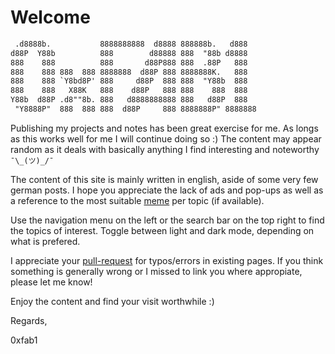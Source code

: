 # Welcome

``` txt
 .d8888b.           8888888888  d8888 888888b.   d888   
d88P  Y88b          888        d88888 888  "88b d8888   
888    888          888       d88P888 888  .88P   888   
888    888 888  888 8888888  d88P 888 8888888K.   888   
888    888 `Y8bd8P' 888     d88P  888 888  "Y88b  888   
888    888   X88K   888    d88P   888 888    888  888   
Y88b  d88P .d8""8b. 888   d8888888888 888   d88P  888   
 "Y8888P"  888  888 888  d88P     888 8888888P" 8888888 
```

Publishing my projects and notes has been great exercise for me. As longs as this works well for me I will continue doing so :) The content may appear random as it deals with basically anything I find interesting and noteworthy ```¯\_(ツ)_/¯```

The content of this site is mainly written in english, aside of some very few german posts. I hope you appreciate the lack of ads and pop-ups as well as a reference to the most suitable [meme](https://en.wikipedia.org/wiki/Internet_meme) per topic (if available).

Use the navigation menu on the left or the search bar on the top right to find the topics of interest. Toggle between light and dark mode, depending on what is prefered.

I appreciate your [pull-request](https://github.com/FullByte/FullByte.github.io/) for typos/errors in existing pages. If you think something is generally wrong or I missed to link you where appropiate, please let me know!

Enjoy the content and find your visit worthwhile :)

Regards,

0xfab1
